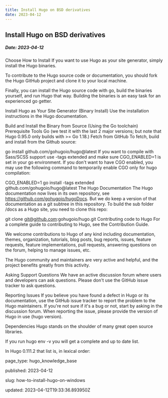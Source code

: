 ```yaml
---
title: Install Hugo on BSD derivatives
date: 2023-04-12
---
```


## Install Hugo on BSD derivatives
##### Date: 2023-04-12



Choose How to Install
If you want to use Hugo as your site generator, simply install the Hugo binaries.

To contribute to the Hugo source code or documentation, you should fork the Hugo GitHub project and clone it to your local machine.

Finally, you can install the Hugo source code with go, build the binaries yourself, and run Hugo that way. Building the binaries is an easy task for an experienced go getter.

Install Hugo as Your Site Generator (Binary Install)
Use the installation instructions in the Hugo documentation.

Build and Install the Binary from Source (Using the Go toolchain)
Prerequisite Tools
Go (we test it with the last 2 major versions; but note that Hugo 0.95.0 only builds with >= Go 1.18.)
Fetch from GitHub
To fetch, build and install from the Github source:

go install github.com/gohugoio/hugo@latest
If you want to compile with Sass/SCSS support use -tags extended and make sure CGO_ENABLED=1 is set in your go environment. If you don't want to have CGO enabled, you may use the following command to temporarily enable CGO only for hugo compilation:

CGO_ENABLED=1 go install -tags extended github.com/gohugoio/hugo@latest
The Hugo Documentation
The Hugo documentation now lives in its own repository, see https://github.com/gohugoio/hugoDocs. But we do keep a version of that documentation as a git subtree in this repository. To build the sub folder /docs as a Hugo site, you need to clone this repo:

git clone git@github.com:gohugoio/hugo.git
Contributing code to Hugo
For a complete guide to contributing to Hugo, see the Contribution Guide.

We welcome contributions to Hugo of any kind including documentation, themes, organization, tutorials, blog posts, bug reports, issues, feature requests, feature implementations, pull requests, answering questions on the forum, helping to manage issues, etc.

The Hugo community and maintainers are very active and helpful, and the project benefits greatly from this activity.

Asking Support Questions
We have an active discussion forum where users and developers can ask questions. Please don't use the GitHub issue tracker to ask questions.

Reporting Issues
If you believe you have found a defect in Hugo or its documentation, use the GitHub issue tracker to report the problem to the Hugo maintainers. If you're not sure if it's a bug or not, start by asking in the discussion forum. When reporting the issue, please provide the version of Hugo in use (hugo version).

Dependencies
Hugo stands on the shoulder of many great open source libraries.

If you run hugo env -v you will get a complete and up to date list.

In Hugo 0.111.2 that list is, in lexical order:

page_type: hugo_knowledge_base

published: 2023-04-12

slug: how-to-install-hugo-on-windows

updated: 2023-04-12T19:33:36.893950Z

